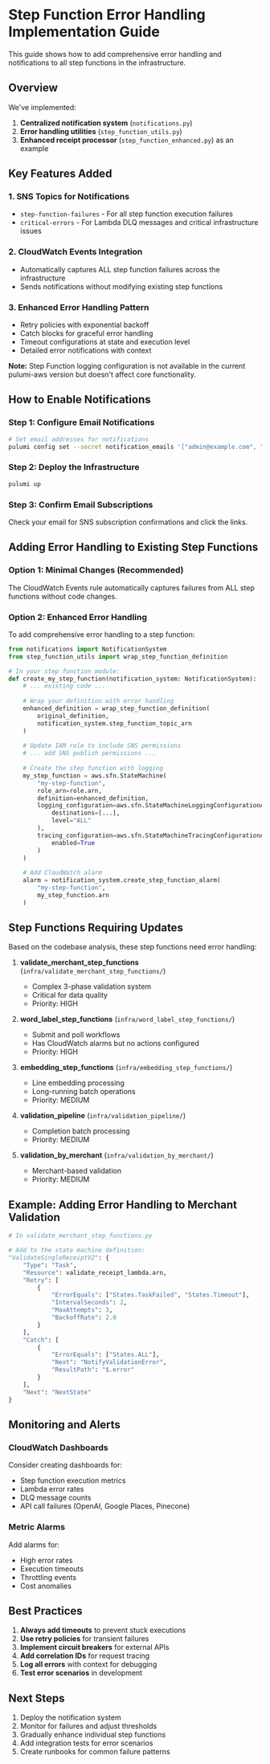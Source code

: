 # Step Function Error Handling Implementation Guide

This guide shows how to add comprehensive error handling and notifications to all step functions in the infrastructure.

## Overview

We've implemented:
1. **Centralized notification system** (`notifications.py`)
2. **Error handling utilities** (`step_function_utils.py`)
3. **Enhanced receipt processor** (`step_function_enhanced.py`) as an example

## Key Features Added

### 1. SNS Topics for Notifications
- `step-function-failures` - For all step function execution failures
- `critical-errors` - For Lambda DLQ messages and critical infrastructure issues

### 2. CloudWatch Events Integration
- Automatically captures ALL step function failures across the infrastructure
- Sends notifications without modifying existing step functions

### 3. Enhanced Error Handling Pattern
- Retry policies with exponential backoff
- Catch blocks for graceful error handling
- Timeout configurations at state and execution level
- Detailed error notifications with context

**Note:** Step Function logging configuration is not available in the current pulumi-aws version but doesn't affect core functionality.

## How to Enable Notifications

### Step 1: Configure Email Notifications
```bash
# Set email addresses for notifications
pulumi config set --secret notification_emails '["admin@example.com", "ops@example.com"]'
```

### Step 2: Deploy the Infrastructure
```bash
pulumi up
```

### Step 3: Confirm Email Subscriptions
Check your email for SNS subscription confirmations and click the links.

## Adding Error Handling to Existing Step Functions

### Option 1: Minimal Changes (Recommended)
The CloudWatch Events rule automatically captures failures from ALL step functions without code changes.

### Option 2: Enhanced Error Handling
To add comprehensive error handling to a step function:

```python
from notifications import NotificationSystem
from step_function_utils import wrap_step_function_definition

# In your step function module:
def create_my_step_function(notification_system: NotificationSystem):
    # ... existing code ...
    
    # Wrap your definition with error handling
    enhanced_definition = wrap_step_function_definition(
        original_definition,
        notification_system.step_function_topic_arn
    )
    
    # Update IAM role to include SNS permissions
    # ... add SNS publish permissions ...
    
    # Create the step function with logging
    my_step_function = aws.sfn.StateMachine(
        "my-step-function",
        role_arn=role.arn,
        definition=enhanced_definition,
        logging_configuration=aws.sfn.StateMachineLoggingConfigurationArgs(
            destinations=[...],
            level="ALL"
        ),
        tracing_configuration=aws.sfn.StateMachineTracingConfigurationArgs(
            enabled=True
        )
    )
    
    # Add CloudWatch alarm
    alarm = notification_system.create_step_function_alarm(
        "my-step-function",
        my_step_function.arn
    )
```

## Step Functions Requiring Updates

Based on the codebase analysis, these step functions need error handling:

1. **validate_merchant_step_functions** (`infra/validate_merchant_step_functions/`)
   - Complex 3-phase validation system
   - Critical for data quality
   - Priority: HIGH

2. **word_label_step_functions** (`infra/word_label_step_functions/`)
   - Submit and poll workflows
   - Has CloudWatch alarms but no actions configured
   - Priority: HIGH

3. **embedding_step_functions** (`infra/embedding_step_functions/`)
   - Line embedding processing
   - Long-running batch operations
   - Priority: MEDIUM

4. **validation_pipeline** (`infra/validation_pipeline/`)
   - Completion batch processing
   - Priority: MEDIUM

5. **validation_by_merchant** (`infra/validation_by_merchant/`)
   - Merchant-based validation
   - Priority: MEDIUM

## Example: Adding Error Handling to Merchant Validation

```python
# In validate_merchant_step_functions.py

# Add to the state machine definition:
"ValidateSingleReceiptV2": {
    "Type": "Task",
    "Resource": validate_receipt_lambda.arn,
    "Retry": [
        {
            "ErrorEquals": ["States.TaskFailed", "States.Timeout"],
            "IntervalSeconds": 2,
            "MaxAttempts": 3,
            "BackoffRate": 2.0
        }
    ],
    "Catch": [
        {
            "ErrorEquals": ["States.ALL"],
            "Next": "NotifyValidationError",
            "ResultPath": "$.error"
        }
    ],
    "Next": "NextState"
}
```

## Monitoring and Alerts

### CloudWatch Dashboards
Consider creating dashboards for:
- Step function execution metrics
- Lambda error rates
- DLQ message counts
- API call failures (OpenAI, Google Places, Pinecone)

### Metric Alarms
Add alarms for:
- High error rates
- Execution timeouts
- Throttling events
- Cost anomalies

## Best Practices

1. **Always add timeouts** to prevent stuck executions
2. **Use retry policies** for transient failures
3. **Implement circuit breakers** for external APIs
4. **Add correlation IDs** for request tracing
5. **Log all errors** with context for debugging
6. **Test error scenarios** in development

## Next Steps

1. Deploy the notification system
2. Monitor for failures and adjust thresholds
3. Gradually enhance individual step functions
4. Add integration tests for error scenarios
5. Create runbooks for common failure patterns